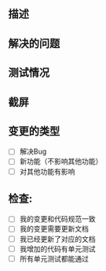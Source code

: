 <!--- 在标题中简略说明问题 -->

## 描述
<!--- 详细的描述变更 -->

## 解决的问题
<!--- 为什么变更是必要的？ -->
<!--- 如果这个PR解决了其他Issue，添加链接 -->

## 测试情况
<!--- 详细介绍怎么测试变更了 -->
<!--- 介绍测试环境 -->
<!--- 变更对其他代码的影响 -->

## 截屏

## 变更的类型
<!--- 变更有哪些特点，添加 `x` 到下面的对应项目中: -->
- [ ] 解决Bug
- [ ] 新功能（不影响其他功能）
- [ ] 对其他功能有影响

## 检查:
<!--- 检查下面，各项，添加 `x` 到下面的对应项目中: -->
- [ ] 我的变更和代码规范一致
- [ ] 我的变更需要更新文档
- [ ] 我已经更新了对应的文档
- [ ] 我增加的代码有单元测试
- [ ] 所有单元测试都能通过
